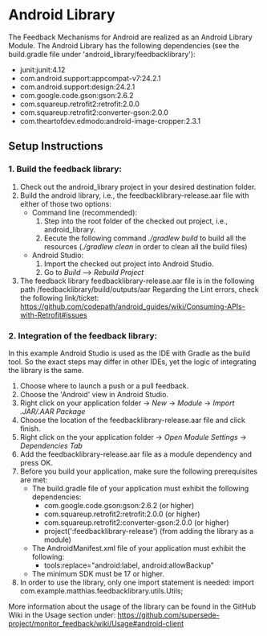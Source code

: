 # Android Library

The Feedback Mechanisms for Android are realized as an Android Library Module. The Android Library has the following dependencies (see the build.gradle file under 'android_library/feedbacklibrary'):
* junit:junit:4.12
* com.android.support:appcompat-v7:24.2.1
* com.android.support:design:24.2.1
* com.google.code.gson:gson:2.6.2
* com.squareup.retrofit2:retrofit:2.0.0
* com.squareup.retrofit2:converter-gson:2.0.0
* com.theartofdev.edmodo:android-image-cropper:2.3.1

## Setup Instructions

### 1. Build the feedback library:

1. Check out the android_library project in your desired destination folder.
2. Build the android library, i.e., the feedbacklibrary-release.aar file with either of those two options:
   * Command line (recommended):
     1. Step into the root folder of the checked out project, i.e., android_library.
     2. Eecute the following command *./gradlew build* to build all the resources (*./gradlew clean* in order to clean all the build files)
   * Android Studio:
     1. Import the checked out project into Android Studio.
     2. Go to *Build* --> *Rebuild Project*
3. The feedback library feedbacklibrary-release.aar file is in the following path /feedbacklibrary/build/outputs/aar
Regarding the Lint errors, check the following link/ticket:<br>
https://github.com/codepath/android_guides/wiki/Consuming-APIs-with-Retrofit#issues

### 2. Integration of the feedback library:

In this example Android Studio is used as the IDE with Gradle as the build tool. So the exact steps may differ in other IDEs, yet the logic of integrating the library is the same.

1. Choose where to launch a push or a pull feedback.
2. Choose the 'Android' view in Android Studio.
3. Right click on your application folder → *New* → *Module* → *Import .JAR/.AAR Package*
4. Choose the location of the feedbacklibrary-release.aar file and click finish.
5. Right click on the your application folder → *Open Module Settings* → *Dependencies Tab*
6. Add the feedbacklibrary-release.aar file as a module dependency and press OK.
7. Before you build your application, make sure the following prerequisites are met:
   * The build.gradle file of your application must exhibit the following dependencies:
     * com.google.code.gson:gson:2.6.2 (or higher)
     * com.squareup.retrofit2:retrofit:2.0.0 (or higher)
     * com.squareup.retrofit2:converter-gson:2.0.0 (or higher)
     * project(':feedbacklibrary-release') (from adding the library as a module)
   * The AndroidManifest.xml file of your application must exhibit the following:
     * tools:replace="android:label, android:allowBackup"
   * The minimum SDK must be 17 or higher.
8. In order to use the library, only one import statement is needed:
   import com.example.matthias.feedbacklibrary.utils.Utils;

More information about the usage of the library can be found in the GitHub Wiki in the Usage section under:
https://github.com/supersede-project/monitor_feedback/wiki/Usage#android-client

